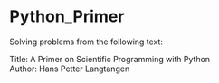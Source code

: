 # Python_Primer
Solving problems from the following text:

Title: A Primer on Scientific Programming with Python  
Author: Hans Petter Langtangen

